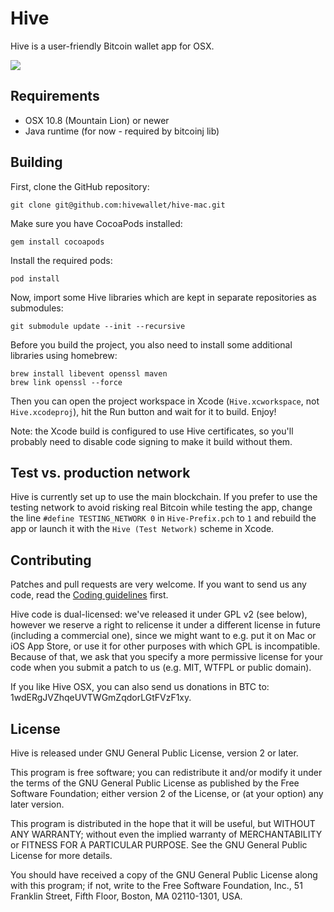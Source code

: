 # Hive

Hive is a user-friendly Bitcoin wallet app for OSX.

![](http://i.imgur.com/p5VoeND.png)


## Requirements

* OSX 10.8 (Mountain Lion) or newer
* Java runtime (for now - required by bitcoinj lib)


## Building

First, clone the GitHub repository:

    git clone git@github.com:hivewallet/hive-mac.git

Make sure you have CocoaPods installed:

    gem install cocoapods

Install the required pods:

    pod install

Now, import some Hive libraries which are kept in separate repositories as submodules:

    git submodule update --init --recursive

Before you build the project, you also need to install some additional libraries using homebrew:

    brew install libevent openssl maven
    brew link openssl --force

Then you can open the project workspace in Xcode (`Hive.xcworkspace`, not `Hive.xcodeproj`), hit the Run button and wait for it to build. Enjoy!

Note: the Xcode build is configured to use Hive certificates, so you'll probably need to disable code signing to make it build without them.


## Test vs. production network

Hive is currently set up to use the main blockchain. If you prefer to use the testing network to avoid risking real Bitcoin while testing the app, change the line `#define TESTING_NETWORK 0` in `Hive-Prefix.pch` to `1` and rebuild the app or launch it with the `Hive (Test Network)` scheme in Xcode.


## Contributing

Patches and pull requests are very welcome. If you want to send us any code, read the [Coding guidelines](https://github.com/hivewallet/hive-mac/wiki/Code-style-guidelines) first.

Hive code is dual-licensed: we've released it under GPL v2 (see below), however we reserve a right to relicense it under a different license in future (including a commercial one), since we might want to e.g. put it on Mac or iOS App Store, or use it for other purposes with which GPL is incompatible. Because of that, we ask that you specify a more permissive license for your code when you submit a patch to us (e.g. MIT, WTFPL or public domain).

If you like Hive OSX, you can also send us donations in BTC to: 1wdERgJVZhqeUVTWGmZqdorLGtFVzF1xy.


## License

Hive is released under GNU General Public License, version 2 or later.

This program is free software; you can redistribute it and/or modify it under the terms of the GNU General Public License as published by the Free Software Foundation; either version 2 of the License, or (at your option) any later version.

This program is distributed in the hope that it will be useful, but WITHOUT ANY WARRANTY; without even the implied warranty of MERCHANTABILITY or FITNESS FOR A PARTICULAR PURPOSE. See the GNU General Public License for more details.

You should have received a copy of the GNU General Public License along with this program; if not, write to the Free Software Foundation, Inc., 51 Franklin Street, Fifth Floor, Boston, MA 02110-1301, USA.
